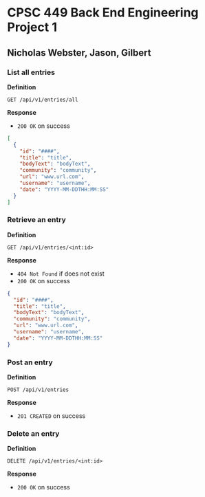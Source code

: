 # CPSC 449 Back End Engineering Project 1
## Nicholas Webster, Jason, Gilbert

### List all entries
**Definition**

`GET /api/v1/entries/all`

**Response**

- `200 OK` on success

```json
[
  {
    "id": "####",
    "title": "title",
    "bodyText": "bodyText",
    "community": "community",
    "url": "www.url.com",
    "username": "username",
    "date": "YYYY-MM-DDTHH:MM:SS"
  }
]
```

### Retrieve an entry
**Definition**

`GET /api/v1/entries/<int:id>`

**Response**

- `404 Not Found` if does not exist
- `200 OK` on success

```json
{
  "id": "####",
  "title": "title",
  "bodyText": "bodyText",
  "community": "community",
  "url": "www.url.com",
  "username": "username",
  "date": "YYYY-MM-DDTHH:MM:SS"
}
```


### Post an entry
**Definition**

`POST /api/v1/entries`

**Response**

- `201 CREATED` on success


### Delete an entry
**Definition**

`DELETE /api/v1/entries/<int:id>`

**Response**

- `200 OK` on success
